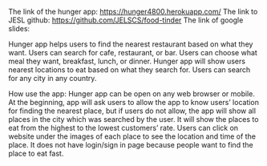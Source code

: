 The link of the hunger app: https://hunger4800.herokuapp.com/
The link to JESL github: https://github.com/JELSCS/food-tinder
The link of google slides:

Hunger app helps users to find the nearest restaurant based on what they want. Users can search for cafe, restaurant, or bar. Users can choose what meal they want, breakfast, lunch, or dinner. Hunger app will show users nearest locations to eat based on what they search for. Users can search for any city in any country.

How use the app: Hunger app can be open on any web browser or mobile. At the beginning, app will ask users to allow the app to know users’ location for finding the nearest place, but if users do not allow, the app will show all places in the city which was searched by the user. It will show the places to eat from the highest to the lowest customers’ rate. Users can click on website under the images of each place to see the location and time of the place. It does not have login/sign in page because people want to find the place to eat fast.
